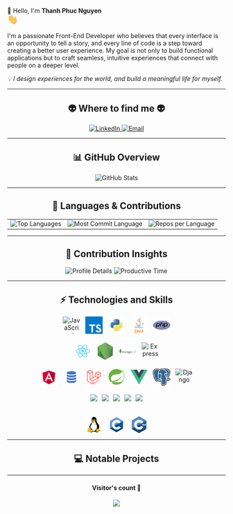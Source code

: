 🚀 Hello, I'm **Thanh Phuc Nguyen**  
<img src="https://raw.githubusercontent.com/ABSphreak/ABSphreak/master/gifs/Hi.gif" width="25">

<p>
I'm a passionate Front-End Developer who believes that every interface is an opportunity to tell a story, and every line of code is a step toward creating a better user experience.
My goal is not only to build functional applications but to craft seamless, intuitive experiences that connect with people on a deeper level.
</p>

<p><i>💡 I design experiences for the world, and build a meaningful life for myself.</i></p>

---

<h2 align="center">👽 Where to find me 👽</h2>

<div align="center">
  <a href="https://www.linkedin.com/in/thanhphucnguyen1810/" target="_blank">
    <img src="https://img.icons8.com/bubbles/100/000000/linkedin.png" alt="LinkedIn" />
  </a>
  <a href="mailto:thanhphucnguyen54@gmail.com" target="_top">
    <img src="https://img.icons8.com/bubbles/100/000000/apple-mail.png" alt="Email" />
  </a>
</div>

---

<h2 align="center">📊 GitHub Overview</h2>

<div align="center">
  <img src="https://github-readme-stats.vercel.app/api?username=thanhphucnguyen-dev&include_orgs=true&layout=compact&theme=react&show_icons=true" height="180" alt="GitHub Stats"/>
</div>

---

<h2 align="center">📌 Languages & Contributions</h2>

<table align="center">
  <tr>
    <td><img src="https://github-readme-stats.vercel.app/api/top-langs/?username=thanhphucnguyen-dev&hide=jupyter%20notebook,html&langs_count=9&layout=compact&theme=react" height="180" alt="Top Languages"/></td>
    <td><img src="https://github-profile-summary-cards.vercel.app/api/cards/most-commit-language?username=thanhphucnguyen-dev&theme=react&exclude=jupyter%20notebook" height="180" alt="Most Commit Language"/></td>
    <td><img src="https://github-profile-summary-cards.vercel.app/api/cards/repos-per-language?username=thanhphucnguyen-dev&theme=react&exclude=jupyter%20notebook" height="180" alt="Repos per Language"/></td>
  </tr>
</table>

---

<h2 align="center">🧩 Contribution Insights</h2>

<div align="center">
  <img src="https://github-profile-summary-cards.vercel.app/api/cards/profile-details?username=thanhphucnguyen-dev&theme=react" width="800" alt="Profile Details"/>
  <img src="https://github-profile-summary-cards.vercel.app/api/cards/productive-time?username=thanhphucnguyen-dev&theme=react&utcOffset=7" width="800" alt="Productive Time"/>
</div>

---
<h2 align="center">⚡ Technologies and Skills</h2>

<div align="center" style="display: flex; flex-direction: column; align-items: center; gap: 20px;">

  <!-- Programming Languages -->
  <div style="display: flex; flex-wrap: wrap; justify-content: center; gap: 12px;">
    <img width="40" height="40" src="https://cdn.jsdelivr.net/gh/devicons/devicon/icons/javascript/javascript-original.svg" alt="JavaScript"/>
    <img width="40" height="40" src="https://raw.githubusercontent.com/github/explore/main/topics/typescript/typescript.png" alt="TypeScript"/>
    <img width="40" height="40" src="https://raw.githubusercontent.com/github/explore/main/topics/python/python.png" alt="Python"/>
    <img width="40" height="40" src="https://raw.githubusercontent.com/github/explore/main/topics/java/java.png" alt="Java"/>
    <img width="40" height="40" src="https://raw.githubusercontent.com/github/explore/main/topics/php/php.png" alt="PHP"/>
  </div>

  <!-- MERN Stack -->
  <div style="display: flex; flex-wrap: wrap; justify-content: center; gap: 12px;">
    <img width="40" height="40" src="https://raw.githubusercontent.com/github/explore/main/topics/react/react.png" alt="React"/>
    <img width="40" height="40" src="https://raw.githubusercontent.com/github/explore/main/topics/nodejs/nodejs.png" alt="Node.js"/>
    <img width="40" height="40" src="https://raw.githubusercontent.com/github/explore/main/topics/mongodb/mongodb.png" alt="MongoDB"/>
    <img width="40" height="40" src="https://cdn.jsdelivr.net/gh/devicons/devicon/icons/express/express-original.svg" alt="Express"/>
  </div>

  <!-- Frameworks and Tools -->
  <div style="display: flex; flex-wrap: wrap; justify-content: center; gap: 12px;">
    <img width="40" height="40" src="https://raw.githubusercontent.com/github/explore/main/topics/angular/angular.png" alt="Angular"/>
    <img width="40" height="40" src="https://raw.githubusercontent.com/github/explore/main/topics/sql/sql.png" alt="SQL"/>
    <img width="40" height="40" src="https://raw.githubusercontent.com/github/explore/main/topics/laravel/laravel.png" alt="Laravel"/>
    <img width="40" height="40" src="https://raw.githubusercontent.com/github/explore/main/topics/spring/spring.png" alt="Spring"/>
    <img width="40" height="40" src="https://raw.githubusercontent.com/github/explore/main/topics/vue/vue.png" alt="Vue"/>
    <img width="40" height="40" src="https://raw.githubusercontent.com/github/explore/main/topics/postgresql/postgresql.png" alt="PostgreSQL"/>
    <img width="40" height="40" src="https://cdn.jsdelivr.net/gh/devicons/devicon/icons/django/django-plain.svg" alt="Django"/>
  </div>

  <!-- UI/UX Tools -->
  <div style="display: flex; flex-wrap: wrap; justify-content: center; gap: 10px;">
    <img src="https://img.shields.io/badge/ESLint-4B32C3?logo=eslint&logoColor=white" height="30"/>
    <img src="https://img.shields.io/badge/SASS-CC6699?logo=sass&logoColor=white" height="30"/>
    <img src="https://img.shields.io/badge/Tailwind%20CSS-282C34?logo=tailwind-css&logoColor=38B2AC" height="30"/>
    <img src="https://img.shields.io/badge/Bootstrap-563D7C?logo=bootstrap&logoColor=white" height="30"/>
    <img src="https://img.shields.io/badge/Material%20UI-007FFF?logo=material-ui&logoColor=white" height="30"/>
  </div>

  <!-- Others -->
  <div style="display: flex; flex-wrap: wrap; justify-content: center; gap: 12px;">
    <img width="40" height="40" src="https://raw.githubusercontent.com/github/explore/main/topics/linux/linux.png" alt="Linux"/>
    <img width="40" height="40" src="https://raw.githubusercontent.com/github/explore/main/topics/c/c.png" alt="C"/>
    <img width="40" height="40" src="https://raw.githubusercontent.com/github/explore/main/topics/cpp/cpp.png" alt="C++"/>
  </div>

</div>


---

<h2 align="center">💻 Notable Projects</h2>
<p align="center">
  <!-- Bạn có thể thêm mô tả dự án tại đây nếu muốn -->
</p>

---

<h4 align="center">Visitor's count 👀</h4>
<p align="center">
  <img src="https://profile-counter.glitch.me/thanhphucnguyen-dev/count.svg"/>
</p>
